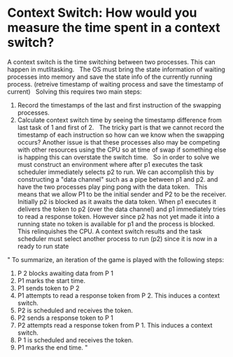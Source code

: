 # Context Switch: How would you measure the time spent in a context switch? 
A context switch is the time switching between two processes. This can happen in mutlitasking.
&nbsp;
The OS must bring the state information of waiting processes into memory and save the state info of the currently running process.
(retreive timestamp of waiting process and save the timestamp of current)
&nbsp;
Solving this requires two main steps:
1. Record the timestamps of the last and first instruction of the swapping processes.
2. Calculate context switch time by seeing the timestamp difference from last task of 1 and first of 2.
&nbsp;
The tricky part is that we cannot record the timestamp of each instruction so how can we know when the swapping occurs?
Another issue is that these processes also may be competing with other resources using the CPU so at time of swap if something else is happing this can overstate the switch time.
&nbsp;
So in order to solve we must construct an environment where after p1 executes the task scheduler immediately selects p2 to run. We can accomplish this by constructing a "data channel" such as a pipe between p1 and p2. and have the two processes play ping pong with the data token.
&nbsp;
This means that we allow P1 to be the initial sender and P2 to be the receiver. Initially p2 is blocked as it awaits the data token. When p1 executes it delivers the token to p2 (over the data channel) and p1 immediately tries to read a response token. However since p2 has not yet made it into a running state no token is available for p1 and the process is blocked. This relinquishes the CPU. A context switch results and the task scheduler must select another process to run (p2) since it is now in a ready to run state

"
To summarize, an iteration of the game is played with the following steps: 
1. P 2 blocks awaiting data from P 1
2. P1 marks the start time. 
3. P1 sends token to P 2
4. P1 attempts to read a response token from P 2. This induces a context switch.
5. P2 is scheduled and receives the token. 
6. P2 sends a response token to P 1
7. P2 attempts read a response token from P 1. This induces a context switch.
8. P 1 is scheduled and receives the token.
9. P1 marks the end time. 
"